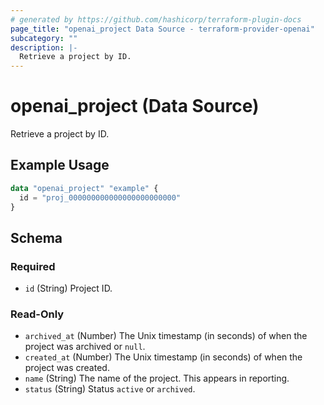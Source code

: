 ```yaml
---
# generated by https://github.com/hashicorp/terraform-plugin-docs
page_title: "openai_project Data Source - terraform-provider-openai"
subcategory: ""
description: |-
  Retrieve a project by ID.
---
```


# openai_project (Data Source)

Retrieve a project by ID.

## Example Usage

```terraform
data "openai_project" "example" {
  id = "proj_000000000000000000000000"
}
```

<!-- schema generated by tfplugindocs -->
## Schema

### Required

- `id` (String) Project ID.

### Read-Only

- `archived_at` (Number) The Unix timestamp (in seconds) of when the project was archived or `null`.
- `created_at` (Number) The Unix timestamp (in seconds) of when the project was created.
- `name` (String) The name of the project. This appears in reporting.
- `status` (String) Status `active` or `archived`.
